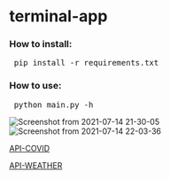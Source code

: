 # terminal-app

### How to install:
<pre> pip install -r requirements.txt</pre>
### How to use:
<pre> python main.py -h</pre>

![Screenshot from 2021-07-14 21-30-05](https://user-images.githubusercontent.com/62138169/125645401-bbc33b26-fd5c-4dae-8cc9-fb61cb24c6a3.png)
![Screenshot from 2021-07-14 22-03-36](https://user-images.githubusercontent.com/62138169/125645408-3b4c1a13-7f51-4bf1-885c-f7cfa74ae26f.png)


[API-COVID][0]

[API-WEATHER][1]

[0]:https://api.covid19api.com/summary

[1]:https://api.openweathermap.org
